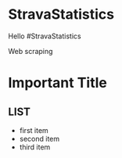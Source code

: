 # StravaStatistics
Hello
#StravaStatistics

Web scraping

# Important Title

## LIST

- first item
- second item
- third item
